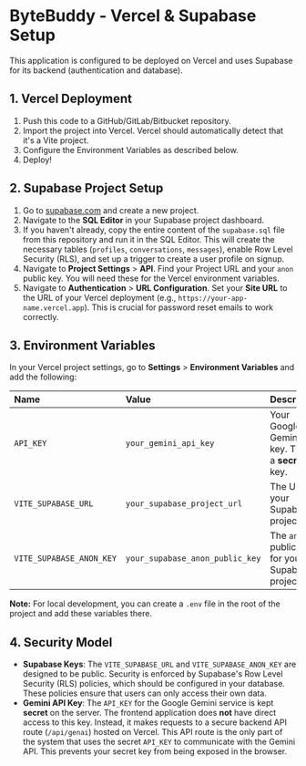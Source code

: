 # ByteBuddy - Vercel & Supabase Setup

This application is configured to be deployed on Vercel and uses Supabase for its backend (authentication and database).

## 1. Vercel Deployment

1.  Push this code to a GitHub/GitLab/Bitbucket repository.
2.  Import the project into Vercel. Vercel should automatically detect that it's a Vite project.
3.  Configure the Environment Variables as described below.
4.  Deploy!

## 2. Supabase Project Setup

1.  Go to [supabase.com](https://supabase.com) and create a new project.
2.  Navigate to the **SQL Editor** in your Supabase project dashboard.
3.  If you haven't already, copy the entire content of the `supabase.sql` file from this repository and run it in the SQL Editor. This will create the necessary tables (`profiles`, `conversations`, `messages`), enable Row Level Security (RLS), and set up a trigger to create a user profile on signup.
4.  Navigate to **Project Settings** > **API**. Find your Project URL and your `anon` public key. You will need these for the Vercel environment variables.
5.  Navigate to **Authentication** > **URL Configuration**. Set your **Site URL** to the URL of your Vercel deployment (e.g., `https://your-app-name.vercel.app`). This is crucial for password reset emails to work correctly.

## 3. Environment Variables

In your Vercel project settings, go to **Settings** > **Environment Variables** and add the following:

| Name | Value | Description |
| :--- | :--- | :--- |
| `API_KEY` | `your_gemini_api_key` | Your Google Gemini API key. This is a **secret** key. |
| `VITE_SUPABASE_URL` | `your_supabase_project_url` | The URL of your Supabase project. |
| `VITE_SUPABASE_ANON_KEY` | `your_supabase_anon_public_key` | The `anon` public key for your Supabase project. |

**Note:** For local development, you can create a `.env` file in the root of the project and add these variables there.

## 4. Security Model

-   **Supabase Keys**: The `VITE_SUPABASE_URL` and `VITE_SUPABASE_ANON_KEY` are designed to be public. Security is enforced by Supabase's Row Level Security (RLS) policies, which should be configured in your database. These policies ensure that users can only access their own data.
-   **Gemini API Key**: The `API_KEY` for the Google Gemini service is kept **secret** on the server. The frontend application does **not** have direct access to this key. Instead, it makes requests to a secure backend API route (`/api/genai`) hosted on Vercel. This API route is the only part of the system that uses the secret `API_KEY` to communicate with the Gemini API. This prevents your secret key from being exposed in the browser.
